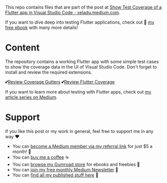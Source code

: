 This repo contains files that are part of the post at [Show Test Coverage of a Flutter app in Visual Studio Code - xeladu.medium.com](https://xeladu.medium.com/show-test-coverage-of-a-flutter-app-in-visual-studio-code-7e26c3b94aaf).

If you want to dive deep into testing Flutter applications, check out 📙 [my free ebook](https://xeladu.gumroad.com/l/ftg) with many more details!

# Content

The repository contains a working Flutter app with some simple test cases to show the coverage data in the UI of Visual Studio Code. Don't forget to install and review the required extensions.

💕[Review Coverage Gutters](https://marketplace.visualstudio.com/items?itemName=ryanluker.vscode-coverage-gutters&ssr=false#review-details)
💕[Review Flutter Coverage](https://marketplace.visualstudio.com/items?itemName=Flutterando.flutter-coverage&ssr=false#review-details)

If you want to learn more about testing with Flutter apps, check out [my article series on Medium](https://xeladu.medium.com/list/test-your-flutter-app-aabad9825b7f).

# Support

If you like this post or my work in general, feel free to support me in any way ❤

- You can [become a Medium member via my referral link](https://xeladu.medium.com/membership) for just $5 a month! 💖
- You can [buy me a coffee](https://www.buymeacoffee.com/xeladu) ☕
- You can [browse my Gumroad store](https://xeladu.gumroad.com) for ebooks and freebies 📙
- You can [join my free monthly Medium Newsletter](https://bit.ly/xeladu-medium) 💌
- You can [find all my published stuff here](https://xeladu.medium.com/%E2%84%B9-xeladus-info-point-find-quickly-what-you-need-bbe620e97d8c) 📑
